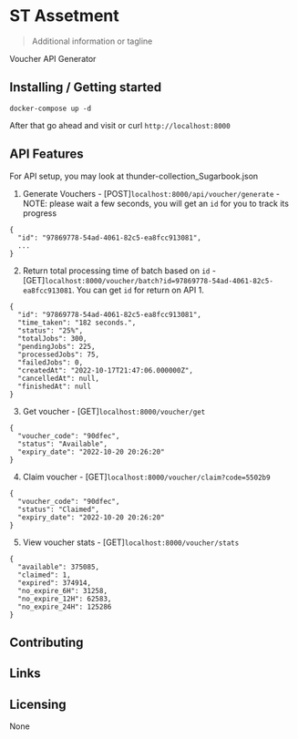 # ST Assetment

> Additional information or tagline

Voucher API Generator

## Installing / Getting started

```shell
docker-compose up -d
```

After that go ahead and visit or curl `http://localhost:8000`

## API Features

For API setup, you may look at thunder-collection_Sugarbook.json

1. Generate Vouchers - [POST]`localhost:8000/api/voucher/generate` -
NOTE: please wait a few seconds, you will get an `id` for you to track its progress
```shell
{
  "id": "97869778-54ad-4061-82c5-ea8fcc913081",
  ...
}
```

2. Return total processing time of batch based on `id` - [GET]`localhost:8000/voucher/batch?id=97869778-54ad-4061-82c5-ea8fcc913081`. You can get `id` for return on API 1.
```shell
{
  "id": "97869778-54ad-4061-82c5-ea8fcc913081",
  "time_taken": "182 seconds.",
  "status": "25%",
  "totalJobs": 300,
  "pendingJobs": 225,
  "processedJobs": 75,
  "failedJobs": 0,
  "createdAt": "2022-10-17T21:47:06.000000Z",
  "cancelledAt": null,
  "finishedAt": null
}
```

3. Get voucher - [GET]`localhost:8000/voucher/get`
```shell
{
  "voucher_code": "90dfec",
  "status": "Available",
  "expiry_date": "2022-10-20 20:26:20"
}
```

4. Claim voucher - [GET]`localhost:8000/voucher/claim?code=5502b9`
```shell
{
  "voucher_code": "90dfec",
  "status": "Claimed",
  "expiry_date": "2022-10-20 20:26:20"
}
```

5. View voucher stats - [GET]`localhost:8000/voucher/stats`
```shell
{
  "available": 375085,
  "claimed": 1,
  "expired": 374914,
  "no_expire_6H": 31258,
  "no_expire_12H": 62583,
  "no_expire_24H": 125286
}
```

## Contributing

## Links

## Licensing

None
